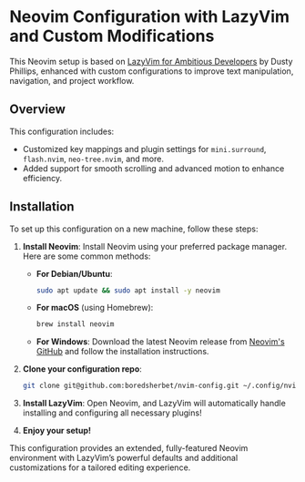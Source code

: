 # Neovim Configuration with LazyVim and Custom Modifications

This Neovim setup is based on [LazyVim for Ambitious Developers](https://lazyvim-ambitious-devs.phillips.codes/) by Dusty Phillips, enhanced with custom configurations to improve text manipulation, navigation, and project workflow.

## Overview
This configuration includes:
- Customized key mappings and plugin settings for `mini.surround`, `flash.nvim`, `neo-tree.nvim`, and more.
- Added support for smooth scrolling and advanced motion to enhance efficiency.

## Installation

To set up this configuration on a new machine, follow these steps:

1. **Install Neovim**:
   Install Neovim using your preferred package manager. Here are some common methods:
   
   - **For Debian/Ubuntu**:
     ```bash
     sudo apt update && sudo apt install -y neovim
     ```
   - **For macOS** (using Homebrew):
     ```bash
     brew install neovim
     ```
   - **For Windows**:
     Download the latest Neovim release from [Neovim's GitHub](https://github.com/neovim/neovim/releases) and follow the installation instructions.

2. **Clone your configuration repo**:
   ```bash
   git clone git@github.com:boredsherbet/nvim-config.git ~/.config/nvim
   ```

3. **Install LazyVim**:
   Open Neovim, and LazyVim will automatically handle installing and configuring all necessary plugins!

4. **Enjoy your setup!**

This configuration provides an extended, fully-featured Neovim environment with LazyVim’s powerful defaults and additional customizations for a tailored editing experience.

